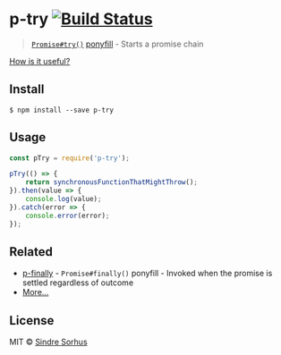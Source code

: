 # p-try [![Build Status](https://travis-ci.org/sindresorhus/p-try.svg?branch=master)](https://travis-ci.org/sindresorhus/p-try)> [`Promise#try()`](https://github.com/ljharb/proposal-promise-try) [ponyfill](https://ponyfill.com) - Starts a promise chain[How is it useful?](http://cryto.net/~joepie91/blog/2016/05/11/what-is-promise-try-and-why-does-it-matter/)## Install```$ npm install --save p-try```## Usage```jsconst pTry = require('p-try');pTry(() => {	return synchronousFunctionThatMightThrow();}).then(value => {	console.log(value);}).catch(error => {	console.error(error);});```## Related- [p-finally](https://github.com/sindresorhus/p-finally) - `Promise#finally()` ponyfill - Invoked when the promise is settled regardless of outcome- [More…](https://github.com/sindresorhus/promise-fun)## LicenseMIT © [Sindre Sorhus](https://sindresorhus.com)